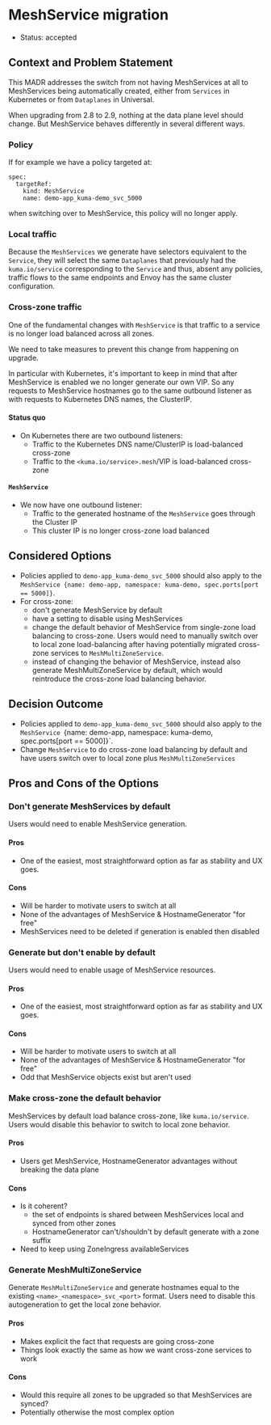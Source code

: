 # MeshService migration

* Status: accepted

## Context and Problem Statement

This MADR addresses the switch from not having MeshServices at all to MeshServices
being automatically created, either from `Services` in Kubernetes or from
`Dataplanes` in Universal.

When upgrading from 2.8 to 2.9, nothing at the data plane level should change.
But MeshService behaves differently in several different ways.

### Policy

If for example we have a policy targeted at:

```
spec:
  targetRef:
    kind: MeshService
    name: demo-app_kuma-demo_svc_5000
```

when switching over to MeshService, this policy will no longer apply.

### Local traffic

Because the `MeshServices` we generate have selectors equivalent to the `Service`,
they will select the same `Dataplanes` that previously had the `kuma.io/service`
corresponding to the `Service` and thus, absent any policies, traffic flows to
the same endpoints and Envoy has the same cluster configuration.

### Cross-zone traffic

One of the fundamental changes with `MeshService` is that traffic to a service
is no longer load balanced across all zones.

We need to take measures to prevent this change from happening on upgrade.

In particular with Kubernetes, it's important to keep in mind that after
MeshService is enabled we no longer generate our own VIP.
So any requests to MeshService hostnames go to the same
outbound listener as with requests to Kubernetes DNS names, the ClusterIP.

#### Status quo

- On Kubernetes there are two outbound listeners:
  - Traffic to the Kubernetes DNS name/ClusterIP is load-balanced cross-zone
  - Traffic to the `<kuma.io/service>.mesh`/VIP is load-balanced cross-zone

#### `MeshService`

- We now have one outbound listener:
  - Traffic to the generated hostname of the `MeshService` goes through the Cluster IP
  - This cluster IP is no longer cross-zone load balanced

## Considered Options

* Policies applied to `demo-app_kuma-demo_svc_5000` should also apply to
  the `MeshService {name: demo-app, namespace: kuma-demo, spec.ports[port == 5000]}`.
* For cross-zone:
  * don't generate MeshService by default
  * have a setting to disable using MeshServices
  * change the default behavior of MeshService from single-zone load balancing to cross-zone.
    Users would need to manually switch over to local zone load-balancing after having
    potentially migrated cross-zone services to `MeshMultiZoneService`.
  * instead of changing the behavior of MeshService, instead also generate
    MeshMultiZoneService by default, which would reintroduce the cross-zone load balancing behavior.

## Decision Outcome

* Policies applied to `demo-app_kuma-demo_svc_5000` should also apply to
  the `MeshService `{name: demo-app, namespace: kuma-demo, spec.ports[port == 5000]}`.
* Change `MeshService` to do cross-zone load balancing by default and have users
  switch over to local zone plus `MeshMultiZoneServices`

## Pros and Cons of the Options

### Don't generate MeshServices by default

Users would need to enable MeshService generation.

#### Pros

* One of the easiest, most straightforward option as far as stability and UX goes.

#### Cons

* Will be harder to motivate users to switch at all
* None of the advantages of MeshService & HostnameGenerator "for free"
* MeshServices need to be deleted if generation is enabled then disabled

### Generate but don't enable by default

Users would need to enable usage of MeshService resources.

#### Pros

* One of the easiest, most straightforward option as far as stability and UX goes.

#### Cons

* Will be harder to motivate users to switch at all
* None of the advantages of MeshService & HostnameGenerator "for free"
* Odd that MeshService objects exist but aren't used

### Make cross-zone the default behavior

MeshServices by default load balance cross-zone, like `kuma.io/service`. Users
would disable this behavior to switch to local zone behavior.

#### Pros

* Users get MeshService, HostnameGenerator advantages without breaking the data
  plane

#### Cons

* Is it coherent?
  - the set of endpoints is shared between MeshServices local
    and synced from other zones
  - HostnameGenerator can't/shouldn't by default generate with a zone suffix
* Need to keep using ZoneIngress availableServices

### Generate MeshMultiZoneService

Generate `MeshMultiZoneService` and generate hostnames equal to the
existing `<name>_<namespace>_svc_<port>` format. Users need to disable this
autogeneration to get the local zone behavior.

#### Pros

- Makes explicit the fact that requests are going cross-zone
- Things look exactly the same as how we want cross-zone services to work

#### Cons

- Would this require all zones to be upgraded so that MeshServices are synced?
- Potentially otherwise the most complex option
